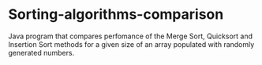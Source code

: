 # Sorting-algorithms-comparison
Java program that compares perfomance of the Merge Sort, Quicksort and Insertion Sort methods for a given size of an array 
populated with randomly generated numbers.
